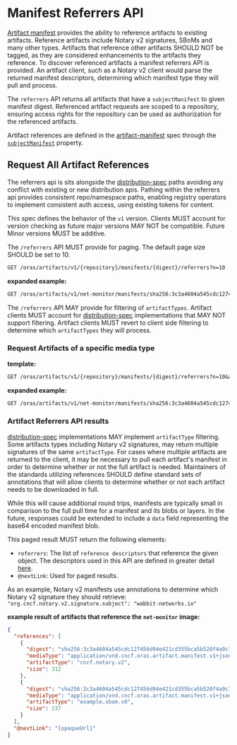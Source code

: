 # Manifest Referrers API

[Artifact manifest](./artifact-manifest.md) provides the ability to reference artifacts to existing artifacts. Reference artifacts include Notary v2 signatures, SBoMs and many other types. Artifacts that reference other artifacts SHOULD NOT be tagged, as they are considered enhancements to the artifacts they reference. To discover referenced artifacts a manifest referrers API is provided. An artifact client, such as a Notary v2 client would parse the returned manifest descriptors, determining which manifest type they will pull and process.

The `referrers` API returns all artifacts that have a `subjectManifest` to given manifest digest. Referenced artifact requests are scoped to a repository, ensuring access rights for the repository can be used as authorization for the referenced artifacts.

Artifact references are defined in the [artifact-manifest][oras.artifact.manifest-spec] spec through the [`subjectManifest`][oras.artifact.manifest-spec-manifests] property.

## Request All Artifact References

The referrers api is sits alongside the [distribution-spec][oci-distribution-spec] paths avoiding any conflict with existing or new distribution apis. Pathing within the referrers api provides consistent repo/namespace paths, enabling registry operators to implement consistent auth access, using existing tokens for content.

This spec defines the behavior of the `v1` version. Clients MUST account for version checking as future major versions MAY NOT be compatible. Future Minor versions MUST be additive.

The `/referrers` API MUST provide for paging. The default page size SHOULD be set to 10.

```rest
GET /oras/artifacts/v1/{repository}/manifests/{digest}/referrers?n=10
```

**expanded example:**

```rest
GET /oras/artifacts/v1/net-monitor/manifests/sha256:3c3a4604a545cdc127456d94e421cd355bca5b528f4a9c1905b15da2eb4a4c6b/referrers?n=10
```

The `/referrers` API MAY provide for filtering of `artifactTypes`. Artifact clients MUST account for [distribution-spec][oci-distribution-spec] implementations that MAY NOT support filtering. Artifact clients MUST revert to client side filtering to determine which `artifactTypes` they will process.

### Request Artifacts of a specific media type

**template:**
```rest
GET /oras/artifacts/v1/{repository}/manifests/{digest}/referrers?n=10&artifactType={artifactType}
```

**expanded example:**

```rest
GET /oras/artifacts/v1/net-monitor/manifests/sha256:3c3a4604a545cdc127456d94e421cd355bca5b528f4a9c1905b15da2eb4a4c6b/referrers?n=10&artifactType=org.cncf.notary.v2
```

### Artifact Referrers API results

[distribution-spec][oci-distribution-spec] implementations MAY implement `artifactType` filtering. Some artifacts types including Notary v2 signatures, may return multiple signatures of the same `artifactType`.
For cases where multiple artifacts are returned to the client, it may be necessary to pull each artifact's manifest in order to determine whether or not the full artifact is needed.
Maintainers of the standards utilizing references SHOULD define standard sets of annotations that will allow clients to determine whether or not each artifact needs to be downloaded in full.

While this will cause additional round trips, manifests are typically small in comparison to the full pull time for a manifest and its blobs or layers.
In the future, responses could be extended to include a `data` field representing the base64 encoded manifest blob.

This paged result MUST return the following elements:

- `referrers`: The list of `reference descriptors` that reference the given object. The descriptors used in this API are defined in greater detail [here](descriptor.md).
- `@nextLink`: Used for paged results.

As an example, Notary v2 manifests use annotations to determine which Notary v2 signature they should retrieve: `"org.cncf.notary.v2.signature.subject": "wabbit-networks.io"`

**example result of artifacts that reference the `net-monitor` image:**
```json
{
  "references": [
    {
      "digest": "sha256:3c3a4604a545cdc127456d94e421cd355bca5b528f4a9c1905b15da2eb4a4c6b",
      "mediaType": "application/vnd.cncf.oras.artifact.manifest.v1+json",
      "artifactType": "cncf.notary.v2",
      "size": 312
    },
    {
      "digest": "sha256:3c3a4604a545cdc127456d94e421cd355bca5b528f4a9c1905b15da2eb4a4c6b",
      "mediaType": "application/vnd.cncf.oras.artifact.manifest.v1+json",
      "artifactType": "example.sbom.v0",
      "size": 237
    }
  ],
  "@nextLink": "{opaqueUrl}"
}
```

[oras.artifact.manifest-spec]:           ./artifact-manifest.md
[oras.artifact.manifest-spec-manifests]: ./artifact-manifest.md#oras-artifact-manifest-properties
[oci-distribution-spec]:                 https://github.com/opencontainers/distribution-spec
